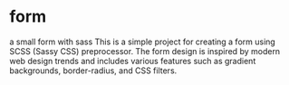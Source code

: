 # form
a small form with sass
This is a simple project for creating a form using SCSS (Sassy CSS) preprocessor. The form design is inspired by modern web design trends and includes various features such as gradient backgrounds, border-radius, and CSS filters.
